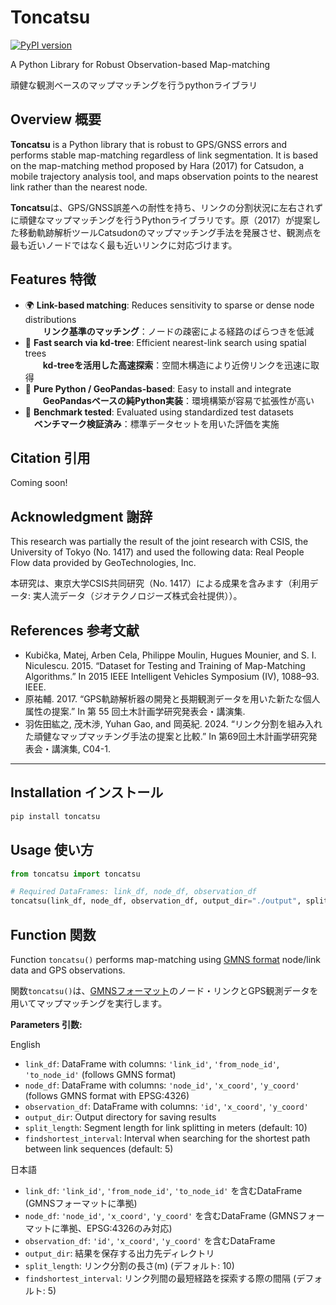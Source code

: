 # Toncatsu
[![PyPI version](https://badge.fury.io/py/toncatsu.svg)](https://pypi.org/project/toncatsu/)

A Python Library for Robust Observation-based Map-matching

頑健な観測ベースのマップマッチングを行うpythonライブラリ

## Overview 概要

**Toncatsu** is a Python library that is robust to GPS/GNSS errors and performs stable map-matching regardless of link segmentation. It is based on the map-matching method proposed by Hara (2017) for Catsudon, a mobile trajectory analysis tool, and maps observation points to the nearest link rather than the nearest node.

**Toncatsu**は、GPS/GNSS誤差への耐性を持ち、リンクの分割状況に左右されずに頑健なマップマッチングを行うPythonライブラリです。原（2017）が提案した移動軌跡解析ツールCatsudonのマップマッチング手法を発展させ、観測点を最も近いノードではなく最も近いリンクに対応づけます。

## Features 特徴

- 🌍 **Link-based matching**: Reduces sensitivity to sparse or dense node distributions  
  　　**リンク基準のマッチング**：ノードの疎密による経路のばらつきを低減
- 🚀 **Fast search via kd-tree**: Efficient nearest-link search using spatial trees  
  　　**kd-treeを活用した高速探索**：空間木構造により近傍リンクを迅速に取得
- 🐍 **Pure Python / GeoPandas-based**: Easy to install and integrate  
  　　**GeoPandasベースの純Python実装**：環境構築が容易で拡張性が高い
- 🧪 **Benchmark tested**: Evaluated using standardized test datasets  
  　**ベンチマーク検証済み**：標準データセットを用いた評価を実施

## Citation 引用
Coming soon!

## Acknowledgment 謝辞
This research was partially the result of the joint research with CSIS, the University of Tokyo (No. 1417) and used the following data: Real People Flow data provided by GeoTechnologies, Inc.

本研究は、東京大学CSIS共同研究（No. 1417）による成果を含みます（利用データ: 実人流データ（ジオテクノロジーズ株式会社提供））。

## References 参考文献
- Kubička, Matej, Arben Cela, Philippe Moulin, Hugues Mounier, and S. I. Niculescu. 2015. “Dataset for Testing and Training of Map-Matching Algorithms.” In 2015 IEEE Intelligent Vehicles Symposium (IV), 1088–93. IEEE.
- 原祐輔. 2017. “GPS軌跡解析器の開発と長期観測データを用いた新たな個人属性の提案.” In 第 55 回土木計画学研究発表会・講演集.
- 羽佐田紘之, 茂木渉, Yuhan Gao, and 岡英紀. 2024. “リンク分割を組み入れた頑健なマップマッチング手法の提案と比較.” In 第69回土木計画学研究発表会・講演集, C04-1.

---

## Installation インストール

```bash
pip install toncatsu
```


## Usage 使い方

```python
from toncatsu import toncatsu

# Required DataFrames: link_df, node_df, observation_df
toncatsu(link_df, node_df, observation_df, output_dir="./output", split_length=10,findshortest_interval=5)
```

## Function 関数

Function `toncatsu()` performs map-matching using [GMNS format](https://github.com/zephyr-data-specs/GMNS) node/link data and GPS observations.

関数`toncatsu()`は、[GMNSフォーマット](https://github.com/zephyr-data-specs/GMNS)のノード・リンクとGPS観測データを用いてマップマッチングを実行します。

**Parameters 引数:**

English
- `link_df`: DataFrame with columns: `'link_id'`, `'from_node_id'`, `'to_node_id'` (follows GMNS format)
- `node_df`: DataFrame with columns: `'node_id'`, `'x_coord'`, `'y_coord'` (follows GMNS format with EPSG:4326)
- `observation_df`: DataFrame with columns: `'id'`, `'x_coord'`, `'y_coord'`  
- `output_dir`: Output directory for saving results
- `split_length`: Segment length for link splitting in meters (default: 10)
- `findshortest_interval`: Interval when searching for the shortest path between link sequences (default: 5)

日本語
- `link_df`: `'link_id'`, `'from_node_id'`, `'to_node_id'` を含むDataFrame (GMNSフォーマットに準拠) 
- `node_df`: `'node_id'`, `'x_coord'`, `'y_coord'` を含むDataFrame (GMNSフォーマットに準拠、EPSG:4326のみ対応) 
- `observation_df`: `'id'`, `'x_coord'`, `'y_coord'` を含むDataFrame  
- `output_dir`: 結果を保存する出力先ディレクトリ
- `split_length`: リンク分割の長さ(m) (デフォルト: 10)
- `findshortest_interval`: リンク列間の最短経路を探索する際の間隔 (デフォルト: 5)
